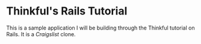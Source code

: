 # Thinkful's Rails Tutorial

This is a sample application I will be building through the Thinkful tutorial on Rails. It is a *Craigslist* clone.
